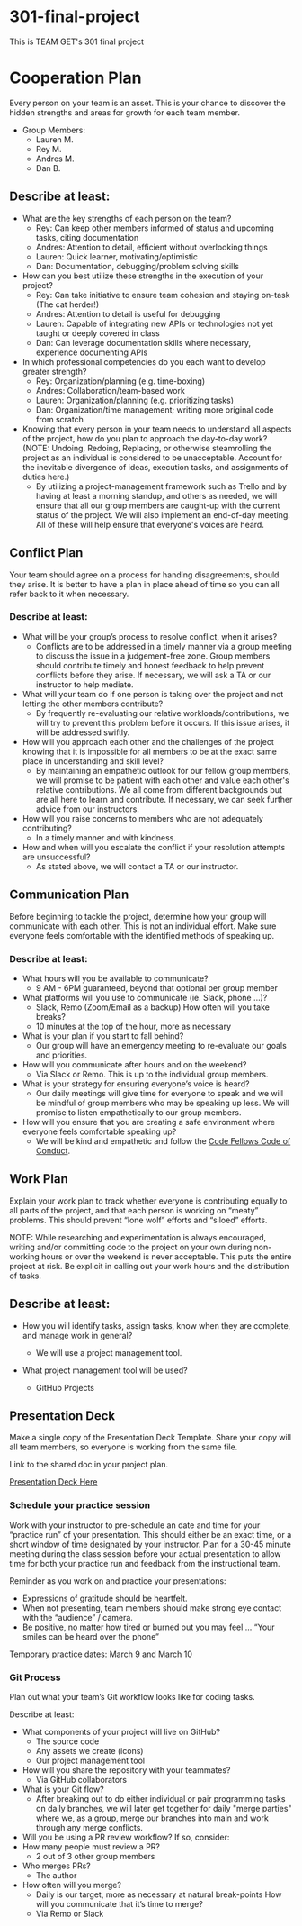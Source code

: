# 301-final-project
This is TEAM GET's 301 final project

# Cooperation Plan
Every person on your team is an asset. This is your chance to discover the hidden strengths and areas for growth for each team member.

- Group Members:
  - Lauren M.
  - Rey M.
  - Andres M. 
  - Dan B.

## Describe at least:

- What are the key strengths of each person on the team?
  - Rey: Can keep other members informed of status and upcoming tasks, citing documentation
  - Andres: Attention to detail, efficient without overlooking things
  - Lauren: Quick learner, motivating/optimistic
  - Dan: Documentation, debugging/problem solving skills
- How can you best utilize these strengths in the execution of your project?
  - Rey: Can take initiative to ensure team cohesion and staying on-task (The cat herder!)
  - Andres: Attention to detail is useful for debugging
  - Lauren: Capable of integrating new APIs or technologies not yet taught or deeply covered in class
  - Dan: Can leverage documentation skills where necessary, experience documenting APIs
- In which professional competencies do you each want to develop greater strength?
  - Rey: Organization/planning (e.g. time-boxing)
  - Andres: Collaboration/team-based work
  - Lauren: Organization/planning (e.g. prioritizing tasks)
  - Dan: Organization/time management; writing more original code from scratch
- Knowing that every person in your team needs to understand all aspects of the project, how do you plan to approach the day-to-day work?
(NOTE: Undoing, Redoing, Replacing, or otherwise steamrolling the project as an individual is considered to be unacceptable. Account for the inevitable divergence of ideas, execution tasks, and assignments of duties here.)
  - By utilizing a project-management framework such as Trello and by having at least a morning standup, and others as needed, we will ensure that all our group members are caught-up with the current status of the project.  We will also implement an end-of-day meeting. All of these will help ensure that everyone's voices are heard.

## Conflict Plan
Your team should agree on a process for handing disagreements, should they arise. It is better to have a plan in place ahead of time so you can all refer back to it when necessary.

### Describe at least:

- What will be your group’s process to resolve conflict, when it arises?
  - Conflicts are to be addressed in a timely manner via a group meeting to discuss the issue in a judgement-free zone.  Group members should contribute timely and honest feedback to help prevent conflicts before they arise.  If necessary, we will ask a TA or our instructor to help mediate. 
- What will your team do if one person is taking over the project and not letting the other members contribute?
  - By frequently re-evaluating our relative workloads/contributions, we will try to prevent this problem before it occurs.  If this issue arises, it will be addressed swiftly.   
- How will you approach each other and the challenges of the project knowing that it is impossible for all members to be at the exact same place in understanding and skill level?
  - By maintaining an empathetic outlook for our fellow group members, we will promise to be patient with each other and value each other's relative contributions.  We all come from different backgrounds but are all here to learn and contribute. If necessary, we can seek further advice from our instructors. 
- How will you raise concerns to members who are not adequately contributing?
  - In a timely manner and with kindness. 
- How and when will you escalate the conflict if your resolution attempts are unsuccessful?
  - As stated above, we will contact a TA or our instructor. 

## Communication Plan
Before beginning to tackle the project, determine how your group will communicate with each other. This is not an individual effort. Make sure everyone feels comfortable with the identified methods of speaking up.

### Describe at least:

- What hours will you be available to communicate?
  - 9 AM - 6PM guaranteed, beyond that optional per group member
- What platforms will you use to communicate (ie. Slack, phone …)?
  - Slack, Remo (Zoom/Email as a backup)
How often will you take breaks?
  - 10 minutes at the top of the hour, more as necessary 
- What is your plan if you start to fall behind?
  - Our group will have an emergency meeting to re-evaluate our goals and priorities. 
- How will you communicate after hours and on the weekend?
  - Via Slack or Remo.  This is up to the individual group members. 
- What is your strategy for ensuring everyone’s voice is heard?
  - Our daily meetings will give time for everyone to speak and we will be mindful of group members who may be speaking up less.  We will promise to listen empathetically to our group members. 
- How will you ensure that you are creating a safe environment where everyone feels comfortable speaking up?
  - We will be kind and empathetic and follow the [Code Fellows Code of Conduct](http://codefellows.github.io/code-of-conduct/). 

## Work Plan
Explain your work plan to track whether everyone is contributing equally to all parts of the project, and that each person is working on “meaty” problems. This should prevent “lone wolf” efforts and “siloed” efforts.

NOTE: While researching and experimentation is always encouraged, writing and/or committing code to the project on your own during non-working hours or over the weekend is never acceptable. This puts the entire project at risk. Be explicit in calling out your work hours and the distribution of tasks.

## Describe at least:

- How you will identify tasks, assign tasks, know when they are complete, and manage work in general?
  - We will use a project management tool. 

- What project management tool will be used?
  - GitHub Projects

## Presentation Deck
Make a single copy of the Presentation Deck Template. Share your copy will all team members, so everyone is working from the same file.

Link to the shared doc in your project plan.

[Presentation Deck Here](https://docs.google.com/presentation/d/1Emb6yJ-WtS4-a0q9cTCg2iPcM0Oelb8-6w7aik2hWPA/edit?usp=sharing)

### Schedule your practice session

Work with your instructor to pre-schedule an date and time for your “practice run” of your presentation. This should either be an exact time, or a short window of time designated by your instructor. Plan for a 30-45 minute meeting during the class session before your actual presentation to allow time for both your practice run and feedback from the instructional team.

Reminder as you work on and practice your presentations:

- Expressions of gratitude should be heartfelt.
- When not presenting, team members should make strong eye contact with the “audience” / camera.
- Be positive, no matter how tired or burned out you may feel … “Your smiles can be heard over the phone”

Temporary practice dates:  March 9 and March 10

### Git Process
Plan out what your team’s Git workflow looks like for coding tasks.

Describe at least:

- What components of your project will live on GitHub?
  - The source code
  - Any assets we create (icons)
  - Our project management tool
- How will you share the repository with your teammates?
  - Via GitHub collaborators
- What is your Git flow?
  - After breaking out to do either individual or pair programming tasks on daily branches, we will later get together for daily "merge parties" where we, as a group, merge our branches into main and work through any merge conflicts. 
- Will you be using a PR review workflow? If so, consider:
- How many people must review a PR?
  - 2 out of 3 other group members
- Who merges PRs?
  - The author
- How often will you merge?
  - Daily is our target, more as necessary at natural break-points
How will you communicate that it’s time to merge?
  - Via Remo or Slack 
